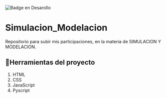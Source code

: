 ![Badge en Desarollo](https://img.shields.io/badge/STATUS-EN%20DESAROLLO-green)
# Simulacion_Modelacion
Repositorio para subir mis participaciones, en la materia de SIMULACION Y MODELACION.

## :hammer:Herramientas del proyecto
1. HTML
2. CSS
3. JavaScript
4. Pyscript

